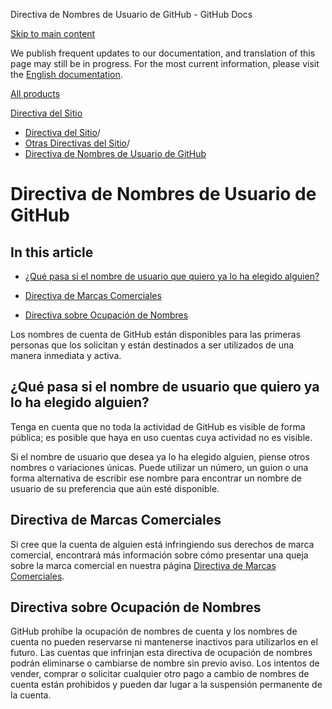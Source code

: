 Directiva de Nombres de Usuario de GitHub - GitHub Docs

[Skip to main content](#main-content)

We publish frequent updates to our documentation, and translation of this page may still be in progress. For the most current information, please visit the [English documentation](/en).

[All products](/es)

[Directiva del Sitio](/es/site-policy)

* [Directiva del Sitio](/es/site-policy)/
* [Otras Directivas del Sitio](/es/site-policy/other-site-policies)/
* [Directiva de Nombres de Usuario de GitHub](/es/site-policy/other-site-policies/github-username-policy)

Directiva de Nombres de Usuario de GitHub
==========

In this article
----------

* [¿Qué pasa si el nombre de usuario que quiero ya lo ha elegido alguien?](#what-if-the-username-i-want-is-already-taken)

* [Directiva de Marcas Comerciales](#trademark-policy)

* [Directiva sobre Ocupación de Nombres](#name-squatting-policy)

Los nombres de cuenta de GitHub están disponibles para las primeras personas que los solicitan y están destinados a ser utilizados de una manera inmediata y activa.

[](#what-if-the-username-i-want-is-already-taken)¿Qué pasa si el nombre de usuario que quiero ya lo ha elegido alguien?
----------

Tenga en cuenta que no toda la actividad de GitHub es visible de forma pública; es posible que haya en uso cuentas cuya actividad no es visible.

Si el nombre de usuario que desea ya lo ha elegido alguien, piense otros nombres o variaciones únicas. Puede utilizar un número, un guion o una forma alternativa de escribir ese nombre para encontrar un nombre de usuario de su preferencia que aún esté disponible.

[](#trademark-policy)Directiva de Marcas Comerciales
----------

Si cree que la cuenta de alguien está infringiendo sus derechos de marca comercial, encontrará más información sobre cómo presentar una queja sobre la marca comercial en nuestra página [Directiva de Marcas Comerciales](/es/articles/github-trademark-policy).

[](#name-squatting-policy)Directiva sobre Ocupación de Nombres
----------

GitHub prohíbe la ocupación de nombres de cuenta y los nombres de cuenta no pueden reservarse ni mantenerse inactivos para utilizarlos en el futuro. Las cuentas que infrinjan esta directiva de ocupación de nombres podrán eliminarse o cambiarse de nombre sin previo aviso. Los intentos de vender, comprar o solicitar cualquier otro pago a cambio de nombres de cuenta están prohibidos y pueden dar lugar a la suspensión permanente de la cuenta.
